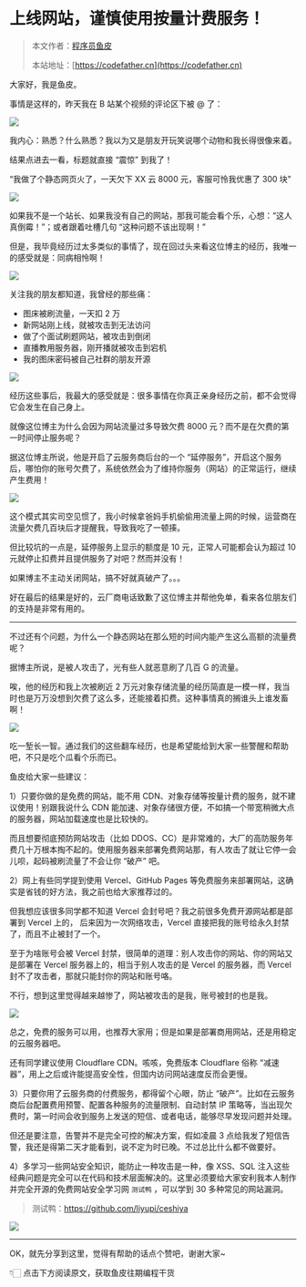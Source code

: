 # 上线网站，谨慎使用按量计费服务！

> 本文作者：[程序员鱼皮](https://yuyuanweb.feishu.cn/wiki/Abldw5WkjidySxkKxU2cQdAtnah)
>
> 本站地址：[https://codefather.cn](https://codefather.cn)

大家好，我是鱼皮。

事情是这样的，昨天我在 B 站某个视频的评论区下被 @ 了：

![](https://pic.yupi.icu/5563/202311080914326.png)

我内心：熟悉？什么熟悉？我以为又是朋友开玩笑说哪个动物和我长得很像来着。

结果点进去一看，标题就直接 “震惊” 到我了！

“我做了个静态网页火了，一天欠下 XX 云 8000 元，客服可怜我优惠了 300 块”

![](https://pic.yupi.icu/5563/202311080914021.png)

如果我不是一个站长、如果我没有自己的网站，那我可能会看个乐，心想：“这人真倒霉！”；或者跟着吐槽几句 “这种问题不该出现啊！”

但是，我毕竟经历过太多类似的事情了，现在回过头来看这位博主的经历，我唯一的感受就是：同病相怜啊！

![](https://pic.yupi.icu/5563/202311080914327.png)

关注我的朋友都知道，我曾经的那些痛：

- 图床被刷流量，一天扣 2 万
- 新网站刚上线，就被攻击到无法访问
- 做了个面试刷题网站，被攻击到倒闭
- 直播教用服务器，刚开播就被攻击到宕机
- 我的图床密码被自己社群的朋友开源

![](https://pic.yupi.icu/5563/202311080914333.jpeg)

经历这些事后，我最大的感受就是：很多事情在你真正亲身经历之前，都不会觉得它会发生在自己身上。

就像这位博主为什么会因为网站流量过多导致欠费 8000 元？而不是在欠费的第一时间停止服务呢？

据这位博主所说，他是开启了云服务商后台的一个 “延停服务”，开启这个服务后，哪怕你的账号欠费了，系统依然会为了维持你服务（网站）的正常运行，继续产生费用！

![](https://pic.yupi.icu/5563/202311080914331.jpeg)

这个模式其实司空见惯了，我小时候拿爸妈手机偷偷用流量上网的时候，运营商在流量欠费几百块后才提醒我，导致我吃了一顿揍。

但比较坑的一点是，延停服务上显示的额度是 10 元，正常人可能都会认为超过 10 元就停止扣费并且提供服务了对吧？然而并没有！

如果博主不主动关闭网站，搞不好就真破产了。。。

好在最后的结果是好的，云厂商电话致歉了这位博主并帮他免单，看来各位朋友们的支持是非常有用的。



------


不过还有个问题，为什么一个静态网站在那么短的时间内能产生这么高额的流量费呢？

据博主所说，是被人攻击了，光有些人就恶意刷了几百 G 的流量。

唉，他的经历和我上次被刷近 2 万元对象存储流量的经历简直是一模一样，我当时也是万万没想到欠费了这么多，还能接着扣费。这种事情真的搁谁头上谁发畜啊！

![](https://pic.yupi.icu/5563/202311080914620.png)

吃一堑长一智。通过我们的这些翻车经历，也是希望能给到大家一些警醒和帮助吧，不只是吃个瓜看个乐而已。

鱼皮给大家一些建议：

1）只要你做的是免费的网站，能不用 CDN、对象存储等按量计费的服务，就不建议使用！别跟我说什么 CDN 能加速、对象存储很方便，不如搞一个带宽稍微大点的服务器，网站加载速度也是比较快的。

而且想要彻底预防网站攻击（比如 DDOS、CC）是非常难的，大厂的高防服务年费几十万根本掏不起的。使用服务器来部署免费网站那，有人攻击了就让它停一会儿呗，起码被刷流量了不会让你 “破产” 吧。

2）网上有些同学提到使用 Vercel、GitHub Pages 等免费服务来部署网站，这确实是省钱的好方法，我之前也给大家推荐过的。

但我想应该很多同学都不知道 Vercel 会封号吧？我之前很多免费开源网站都是部署到 Vercel 上的， 后来因为一次网络攻击，Vercel 直接把我的账号给永久封禁了，而且不止被封了一个。

至于为啥账号会被 Vercel 封禁，很简单的道理：别人攻击你的网站、你的网站又是部署在 Vercel 服务器上的，相当于别人攻击的是 Vercel 的服务器，而 Vercel 封不了攻击者，那就只能封你的网站和账号咯。

不行，想到这里觉得越来越惨了，网站被攻击的是我，账号被封的也是我。

![](https://pic.yupi.icu/5563/202311080914833.png)

总之，免费的服务可以用，也推荐大家用；但是如果是部署商用网站，还是用稳定的云服务器吧。

还有同学建议使用 Cloudflare CDN。咳咳，免费版本 Cloudflare 俗称 “减速器”，用上之后或许能提高安全性，但国内访问网站速度反而会更慢。

3）只要你用了云服务商的付费服务，都得留个心眼，防止 “破产”。比如在云服务商后台配置费用预警、配置各种服务的流量限制、自动封禁 IP 策略等，当出现欠费时，第一时间会收到服务上发送的短信、或者电话，能够尽早发现问题并处理。

但还是要注意，告警并不是完全可控的解决方案，假如凌晨 3 点给我发了短信告警，我还是得第二天才能看到，说不定为时已晚。不过总比什么都不做要好。

4）多学习一些网站安全知识，能防止一种攻击是一种，像 XSS、SQL 注入这些经典问题是完全可以在代码和技术层面解决的。这里必须要给大家安利我本人制作并完全开源的免费网站安全学习网 `测试鸭` ，可以学到 30 多种常见的网站漏洞。

> 测试鸭：https://github.com/liyupi/ceshiya

![](https://pic.yupi.icu/5563/202311080914823.png)

------


OK，就先分享到这里，觉得有帮助的话点个赞吧，谢谢大家~

👇🏻 点击下方阅读原文，获取鱼皮往期编程干货
